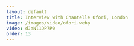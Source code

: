 ```yaml
---
layout: default
title: Interview with Chantelle Ofori, London
image: /images/video/ofori.webp
video: dJaNl1DP7P0
order: 13
---
```

